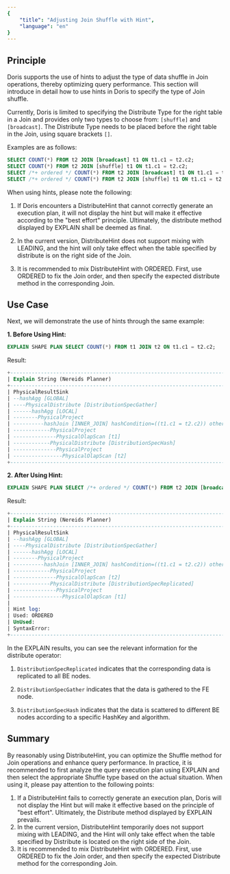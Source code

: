```yaml
---
{
    "title": "Adjusting Join Shuffle with Hint",
    "language": "en"
}
---
```


<!-- 
Licensed to the Apache Software Foundation (ASF) under one
or more contributor license agreements.  See the NOTICE file
distributed with this work for additional information
regarding copyright ownership.  The ASF licenses this file
to you under the Apache License, Version 2.0 (the
"License"); you may not use this file except in compliance
with the License.  You may obtain a copy of the License at

  http://www.apache.org/licenses/LICENSE-2.0

Unless required by applicable law or agreed to in writing,
software distributed under the License is distributed on an
"AS IS" BASIS, WITHOUT WARRANTIES OR CONDITIONS OF ANY
KIND, either express or implied.  See the License for the
specific language governing permissions and limitations
under the License.
-->

## Principle

Doris supports the use of hints to adjust the type of data shuffle in Join operations, thereby optimizing query performance. This section will introduce in detail how to use hints in Doris to specify the type of Join shuffle.

Currently, Doris is limited to specifying the Distribute Type for the right table in a Join and provides only two types to choose from: `[shuffle]` and `[broadcast]`. The Distribute Type needs to be placed before the right table in the Join, using square brackets `[]`.


Examples are as follows:

```sql
SELECT COUNT(*) FROM t2 JOIN [broadcast] t1 ON t1.c1 = t2.c2;
SELECT COUNT(*) FROM t2 JOIN [shuffle] t1 ON t1.c1 = t2.c2;
SELECT /*+ ordered */ COUNT(*) FROM t2 JOIN [broadcast] t1 ON t1.c1 = t2.c2;
SELECT /*+ ordered */ COUNT(*) FROM t2 JOIN [shuffle] t1 ON t1.c1 = t2.c2;
```


When using hints, please note the following:

1. If Doris encounters a DistributeHint that cannot correctly generate an execution plan, it will not display the hint but will make it effective according to the "best effort" principle. Ultimately, the distribute method displayed by EXPLAIN shall be deemed as final.

2. In the current version, DistributeHint does not support mixing with LEADING, and the hint will only take effect when the table specified by distribute is on the right side of the Join.

3. It is recommended to mix DistributeHint with ORDERED. First, use ORDERED to fix the Join order, and then specify the expected distribute method in the corresponding Join.

## Use Case

Next, we will demonstrate the use of hints through the same example:

**1. Before Using Hint:**

```sql
EXPLAIN SHAPE PLAN SELECT COUNT(*) FROM t1 JOIN t2 ON t1.c1 = t2.c2;
```

Result:

```sql
+----------------------------------------------------------------------------------+  
| Explain String (Nereids Planner)                                                 |  
+----------------------------------------------------------------------------------+  
| PhysicalResultSink                                                               |  
| --hashAgg [GLOBAL]                                                               |  
| ----PhysicalDistribute [DistributionSpecGather]                                  |  
| ------hashAgg [LOCAL]                                                            |  
| --------PhysicalProject                                                          |  
| ----------hashJoin [INNER_JOIN] hashCondition=((t1.c1 = t2.c2)) otherCondition=()|  
| ------------PhysicalProject                                                      |  
| --------------PhysicalOlapScan [t1]                                              |  
| ------------PhysicalDistribute [DistributionSpecHash]                            |  
| --------------PhysicalProject                                                    |  
| ----------------PhysicalOlapScan [t2]                                            |  
+----------------------------------------------------------------------------------+
```

**2. After Using Hint:**

```sql
EXPLAIN SHAPE PLAN SELECT /*+ ordered */ COUNT(*) FROM t2 JOIN [broadcast] t1 ON t1.c1 = t2.c2;
```

Result:

```sql
+----------------------------------------------------------------------------------+  
| Explain String (Nereids Planner)                                                 |  
+----------------------------------------------------------------------------------+  
| PhysicalResultSink                                                               |  
| --hashAgg [GLOBAL]                                                               |  
| ----PhysicalDistribute [DistributionSpecGather]                                  |  
| ------hashAgg [LOCAL]                                                            |  
| --------PhysicalProject                                                          |  
| ----------hashJoin [INNER_JOIN] hashCondition=((t1.c1 = t2.c2)) otherCondition=()|  
| ------------PhysicalProject                                                      |  
| --------------PhysicalOlapScan [t2]                                              |  
| ------------PhysicalDistribute [DistributionSpecReplicated]                      |  
| --------------PhysicalProject                                                    |  
| ----------------PhysicalOlapScan [t1]                                            |  
|                                                                                  |  
| Hint log:                                                                        |  
| Used: ORDERED                                                                    |  
| UnUsed:                                                                          |  
| SyntaxError:                                                                     |  
+----------------------------------------------------------------------------------+
```

In the EXPLAIN results, you can see the relevant information for the distribute operator:

1. `DistributionSpecReplicated` indicates that the corresponding data is replicated to all BE nodes.

2. `DistributionSpecGather` indicates that the data is gathered to the FE node.

3. `DistributionSpecHash` indicates that the data is scattered to different BE nodes according to a specific HashKey and algorithm.

## Summary

By reasonably using DistributeHint, you can optimize the Shuffle method for Join operations and enhance query performance. In practice, it is recommended to first analyze the query execution plan using EXPLAIN and then select the appropriate Shuffle type based on the actual situation. When using it, please pay attention to the following points:

1. If a DistributeHint fails to correctly generate an execution plan, Doris will not display the Hint but will make it effective based on the principle of "best effort". Ultimately, the Distribute method displayed by EXPLAIN prevails.
2. In the current version, DistributeHint temporarily does not support mixing with LEADING, and the Hint will only take effect when the table specified by Distribute is located on the right side of the Join.
3. It is recommended to mix DistributeHint with ORDERED. First, use ORDERED to fix the Join order, and then specify the expected Distribute method for the corresponding Join.